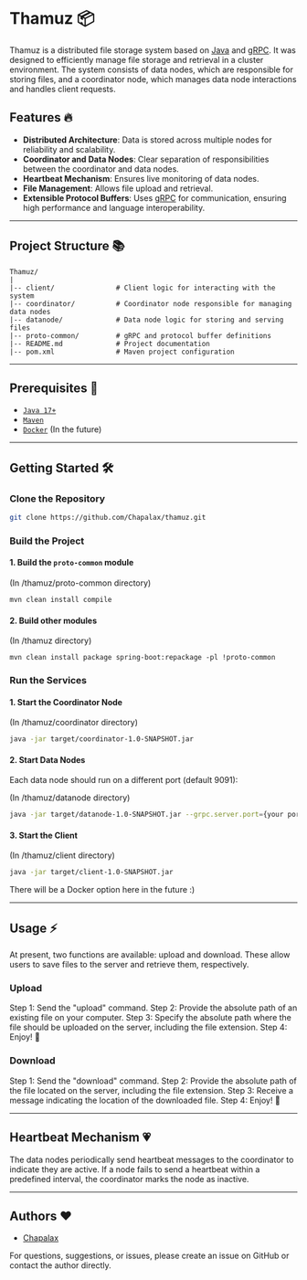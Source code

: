 # Thamuz 📦

Thamuz is a distributed file storage system based on [Java](https://www.oracle.com/java/) and [gRPC](https://grpc.io/). It was designed to efficiently manage file storage and retrieval in a cluster environment. The system consists of data nodes, which are responsible for storing files, and a coordinator node, which manages data node interactions and handles client requests.

## Features 🔥

- **Distributed Architecture**: Data is stored across multiple nodes for reliability and scalability.
- **Coordinator and Data Nodes**: Clear separation of responsibilities between the coordinator and data nodes.
- **Heartbeat Mechanism**: Ensures live monitoring of data nodes.
- **File Management**: Allows file upload and retrieval.
- **Extensible Protocol Buffers**: Uses [gRPC](https://grpc.io/) for communication, ensuring high performance and language interoperability.

---

## Project Structure 📚

```
Thamuz/
|
|-- client/               # Client logic for interacting with the system
|-- coordinator/          # Coordinator node responsible for managing data nodes
|-- datanode/             # Data node logic for storing and serving files
|-- proto-common/         # gRPC and protocol buffer definitions
|-- README.md             # Project documentation
|-- pom.xml               # Maven project configuration
```

---

## Prerequisites 📌

- [`Java 17+`](https://www.oracle.com/java/technologies/downloads/#java17)
- [`Maven`](https://maven.apache.org/)
- [`Docker`](https://www.docker.com/) (In the future)

---

## Getting Started 🛠

### Clone the Repository

```bash
git clone https://github.com/Chapalax/thamuz.git
```

### Build the Project

#### 1. Build the `proto-common` module

(In /thamuz/proto-common directory)
```bash
mvn clean install compile
```

#### 2. Build other modules

(In /thamuz directory)
```
mvn clean install package spring-boot:repackage -pl !proto-common
```

### Run the Services

#### 1. Start the Coordinator Node

(In /thamuz/coordinator directory)
```bash
java -jar target/coordinator-1.0-SNAPSHOT.jar
```

#### 2. Start Data Nodes

Each data node should run on a different port (default 9091):

(In /thamuz/datanode directory)
```bash
java -jar target/datanode-1.0-SNAPSHOT.jar --grpc.server.port={your port}
```

#### 3. Start the Client

(In /thamuz/client directory)
```bash
java -jar target/client-1.0-SNAPSHOT.jar
```
There will be a Docker option here in the future :)

---

## Usage ⚡️

At present, two functions are available: upload and download. These allow users to save files to the server and retrieve them, respectively.

### Upload

Step 1: Send the "upload" command.
Step 2: Provide the absolute path of an existing file on your computer.
Step 3: Specify the absolute path where the file should be uploaded on the server, including the file extension.
Step 4: Enjoy! 👀

### Download

Step 1: Send the "download" command.
Step 2: Provide the absolute path of the file located on the server, including the file extension.
Step 3: Receive a message indicating the location of the downloaded file.
Step 4: Enjoy! 👀

---

## Heartbeat Mechanism 💗

The data nodes periodically send heartbeat messages to the coordinator to indicate they are active. If a node fails to send a heartbeat within a predefined interval, the coordinator marks the node as inactive.

---

## Authors ❤️

- [Chapalax](https://github.com/Chapalax)

For questions, suggestions, or issues, please create an issue on GitHub or contact the author directly.

